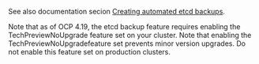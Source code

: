 See also documentation secion [Creating automated etcd backups](https://docs.redhat.com/en/documentation/openshift_container_platform/4.19/html-single/backup_and_restore/index#creating-automated-etcd-backups_backup-etcd).

Note that as of OCP 4.19, the etcd backup feature requires enabling the TechPreviewNoUpgrade feature set on your cluster. Note that enabling the TechPreviewNoUpgradefeature set prevents minor version upgrades. Do not enable this feature set on production clusters.
